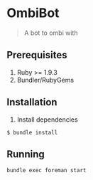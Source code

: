 # OmbiBot

> A bot to ombi with

## Prerequisites

1. Ruby >= 1.9.3
2. Bundler/RubyGems

## Installation

1. Install dependencies

```
$ bundle install
```

## Running

```
bundle exec foreman start
```
